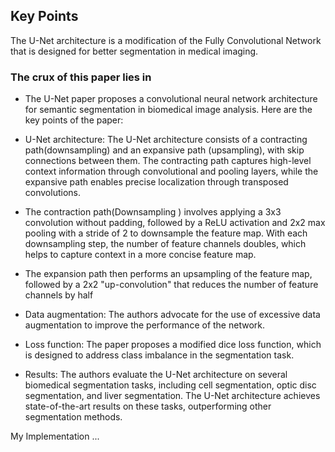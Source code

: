 ## Key Points 

The U-Net architecture is a modification of the Fully Convolutional Network that is designed for better segmentation in medical imaging. 

### The crux of this paper lies in 
* The U-Net paper proposes a convolutional neural network architecture for semantic segmentation in biomedical image analysis. Here are the key points of the paper:

* U-Net architecture: The U-Net architecture consists of a contracting path(downsampling) and an expansive path (upsampling), with skip connections between them. The contracting path captures high-level context information through convolutional and pooling layers, while the expansive path enables precise localization through transposed convolutions.

* The contraction path(Downsampling ) involves applying a 3x3 convolution without padding, followed by a ReLU activation and 2x2 max pooling with a stride 
of 2 to downsample the feature map. With each downsampling step, the number of feature channels doubles, which helps to capture context in a more concise feature map.

* The expansion path then performs an upsampling of the feature map, followed by a 2x2 "up-convolution" that reduces the number of feature channels by half

* Data augmentation: The authors advocate for the use of excessive data augmentation to improve the performance of the network. 

* Loss function: The paper proposes a modified dice loss function, which is designed to address class imbalance in the segmentation task.

* Results: The authors evaluate the U-Net architecture on several biomedical segmentation tasks, including cell segmentation, optic disc segmentation, and liver segmentation. The U-Net architecture achieves state-of-the-art results on these tasks, outperforming other segmentation methods.

My Implementation ...

